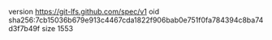 version https://git-lfs.github.com/spec/v1
oid sha256:7cb15036b679e913c4467cda1822f906bab0e751f0fa784394c8ba74d3f7b49f
size 1553
